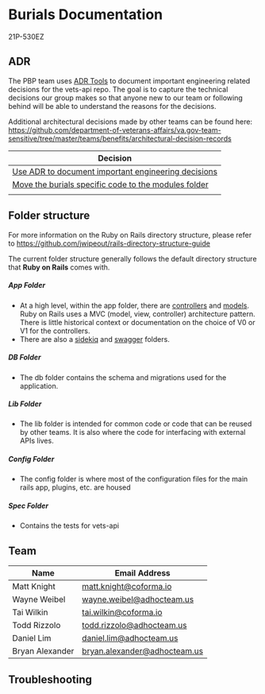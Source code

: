 # Burials Documentation

21P-530EZ

## ADR

The PBP team uses [ADR Tools](https://github.com/npryce/adr-tools/tree/master) to document important engineering related decisions for the vets-api repo. The goal is to capture the technical decisions our group makes so that anyone new to our team or following behind will be able to understand the reasons for the decisions.

Additional architectural decisions made by other teams can be found here:
https://github.com/department-of-veterans-affairs/va.gov-team-sensitive/tree/master/teams/benefits/architectural-decision-records

| Decision                                                                                                    |
| ----------------------------------------------------------------------------------------------------------- |
| [Use ADR to document important engineering decisions](./adr/0001-record-architecture-decisions.md)          |
| [Move the burials specific code to the modules folder](./adr/0002-use-modules-folder-for-burials-code.md) |
|                                                                                                             |

## Folder structure

For more information on the Ruby on Rails directory structure, please refer to https://github.com/jwipeout/rails-directory-structure-guide

The current folder structure generally follows the default directory structure that **Ruby on Rails** comes with.

##### App Folder

- At a high level, within the app folder, there are [controllers](https://guides.rubyonrails.org/action_controller_overview.html) and [models](https://guides.rubyonrails.org/active_record_basics.html). Ruby on Rails uses a MVC (model, view, controller) architecture pattern. There is little historical context or documentation on the choice of V0 or V1 for the controllers.
- There are also a [sidekiq](https://github.com/sidekiq/sidekiq) and [swagger](https://swagger.io/) folders.

##### DB Folder

- The db folder contains the schema and migrations used for the application.

##### Lib Folder

- The lib folder is intended for common code or code that can be reused by other teams. It is also where the code for interfacing with external APIs lives.

##### Config Folder

- The config folder is where most of the configuration files for the main rails app, plugins, etc. are housed

##### Spec Folder

- Contains the tests for vets-api

## Team

| Name            | Email Address                |
| ------------    | -------------------------    |
| Matt Knight     | matt.knight@coforma.io       |
| Wayne Weibel    | wayne.weibel@adhocteam.us    |
| Tai Wilkin      | tai.wilkin@coforma.io        |
| Todd Rizzolo    | todd.rizzolo@adhocteam.us    |
| Daniel Lim      | daniel.lim@adhocteam.us      |
| Bryan Alexander | bryan.alexander@adhocteam.us |

## Troubleshooting

##
